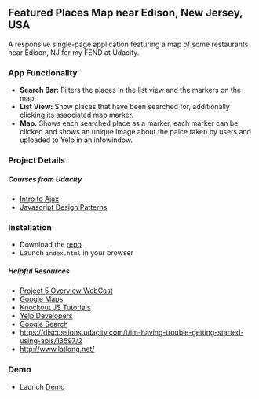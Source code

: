 ## Featured Places Map near Edison, New Jersey, USA
A responsive single-page application featuring a map of some restaurants near Edison, NJ for my FEND at Udacity.  

### App Functionality 
- __Search Bar:__ Filters the places in the list view and the markers on the map.
- __List View:__ Show places that have been searched for, additionally clicking its associated map marker.   
- __Map:__ Shows each searched place as a marker, each marker can be clicked and shows an unique image about the palce taken by users and uploaded to Yelp in an infowindow. 

### Project Details
##### Courses from Udacity
- [Intro to Ajax](https://www.udacity.com/course/intro-to-ajax--ud110)
- [Javascript Design Patterns](https://www.udacity.com/course/javascript-design-patterns--ud989)

### Installation
- Download the [repo][2]
- Launch `index.html` in your browser


##### Helpful Resources
- [Project 5 Overview WebCast](https://github.com/udacity/fend-office-hours/tree/master/Javascript%20Design%20Patterns/P5%20Project%20Overview)
- [Google Maps](https://developers.google.com/maps/documentation/)
- [Knockout JS Tutorials](http://learn.knockoutjs.com/)
- [Yelp Developers](https://www.yelp.ca/developers)
- [Google Search](https://www.google.ca/)
- https://discussions.udacity.com/t/im-having-trouble-getting-started-using-apis/13597/2
- http://www.latlong.net/

### Demo
- Launch [Demo][3]

[1]: http://knockoutjs.com/
[2]: https://github.com/Manoj85/P5_Neighborhood_Map.git
[3]: https://manoj85.github.io/P5_Neighborhood_Map/